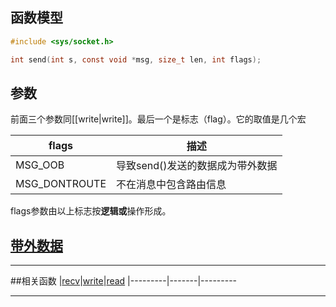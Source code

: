 ## 函数模型
```c
#include <sys/socket.h>

int send(int s, const void *msg, size_t len, int flags);
```
## 参数
前面三个参数同[[write|write]]。最后一个是标志（flag）。它的取值是几个宏  

|flags|描述
|-----|-----
|MSG_OOB|导致send()发送的数据成为带外数据
|MSG_DONTROUTE|不在消息中包含路由信息

flags参数由以上标志按**逻辑或**操作形成。
## [带外数据][1]

*****
[1]:带外数据.md

##相关函数
|[recv][2]|[write][3]|[read][4]
|---------|-------|---------

*****
[2]:recv.md
[3]:write.md
[4]:read.md